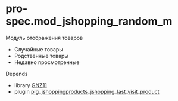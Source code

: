# pro-spec.mod_jshopping_random_m
Модуль отображения товаров

- Случайные товары
- Родственные товары
- Недавно просмотренные

Depends 
- library [GNZ11](https://github.com/gartes/GNZ11)
- plugin  [plg_jshoppingproducts_jshopping_last_visit_product](https://github.com/Gartes-JoomShopping/plg_jshoppingproducts_jshopping_last_visit_product)
